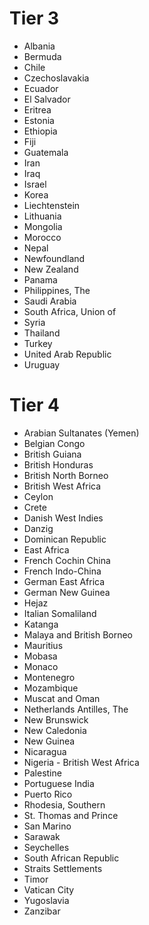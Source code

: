# Tier 3
* Albania
* Bermuda
* Chile
* Czechoslavakia
* Ecuador
* El Salvador
* Eritrea
* Estonia
* Ethiopia
* Fiji
* Guatemala
* Iran
* Iraq
* Israel
* Korea
* Liechtenstein
* Lithuania
* Mongolia
* Morocco
* Nepal
* Newfoundland
* New Zealand
* Panama
* Philippines, The
* Saudi Arabia
* South Africa, Union of
* Syria
* Thailand
* Turkey
* United Arab Republic
* Uruguay
# Tier 4
* Arabian Sultanates (Yemen)
* Belgian Congo
* British Guiana
* British Honduras
* British North Borneo
* British West Africa
* Ceylon
* Crete
* Danish West Indies
* Danzig
* Dominican Republic
* East Africa
* French Cochin China
* French Indo-China
* German East Africa
* German New Guinea
* Hejaz
* Italian Somaliland
* Katanga
* Malaya and British Borneo
* Mauritius
* Mobasa
* Monaco
* Montenegro
* Mozambique
* Muscat and Oman
* Netherlands Antilles, The
* New Brunswick
* New Caledonia
* New Guinea
* Nicaragua
* Nigeria - British West Africa
* Palestine
* Portuguese India
* Puerto Rico
* Rhodesia, Southern
* St. Thomas and Prince
* San Marino
* Sarawak
* Seychelles
* South African Republic
* Straits Settlements
* Timor
* Vatican City
* Yugoslavia
* Zanzibar
